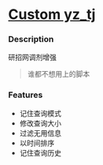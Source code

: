 # [Custom yz_tj](https://github.com/invobzvr/invotoys.js/tree/main/yz_tj)

### Description
研招网调剂增强

> 谁都不想用上的脚本

### Features
- 记住查询模式
- 修改查询大小
- 过滤无用信息
- 以时间排序
- 记住查询历史
